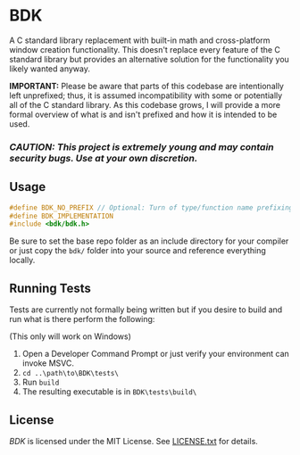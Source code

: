 # BDK
A C standard library replacement with built-in math and cross-platform window creation functionality. This doesn't replace every feature of the C standard library but provides an alternative solution for the functionality you likely wanted anyway.

**IMPORTANT:** Please be aware that parts of this codebase are intentionally left unprefixed; thus, it is assumed incompatibility with some or potentially all of the C standard library. As this codebase grows, I will provide a more formal overview of what is and isn't prefixed and how it is intended to be used.

### *CAUTION: This project is extremely young and may contain security bugs. Use at your own discretion.*

## Usage
```cpp
#define BDK_NO_PREFIX // Optional: Turn of type/function name prefixing
#define BDK_IMPLEMENTATION
#include <bdk/bdk.h>
```

Be sure to set the base repo folder as an include directory for your compiler or just copy the `bdk/` folder into your source and reference everything locally.

## Running Tests
Tests are currently not formally being written but if you desire to build and run what is there perform the following:

(This only will work on Windows)
1. Open a Developer Command Prompt or just verify your environment can invoke MSVC.
2. `cd ..\path\to\BDK\tests\`
3. Run `build`
4. The resulting executable is in `BDK\tests\build\`

## License
*BDK* is licensed under the MIT License. See [LICENSE.txt](LICENSE.txt) for details.

